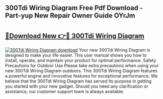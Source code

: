 ## 300Tdi Wiring Diagram Free Pdf Download - Part-yup New Repair Owner Guide OYrJm

# <h2><a href="http://dfhn7i.blite.top/?on=300Tdi+Wiring+Diagram">🔗Download New 👉🔴 300Tdi Wiring Diagram</a></h2>

[![300Tdi Wiring Diagram download](https://i.imgur.com/lujVjoI.png)](http://dfhn7i.blite.top/?on=300Tdi+Wiring+Diagram)
Your new 300Tdi Wiring Diagram is designed to make your life easier. This user manual shows you how to install, operate, and maintain your product for optimal performance. Safety Precautions for Outdoor Use Please take extra precautions when using your new 300Tdi Wiring Diagram outdoors. This 300Tdi Wiring Diagram features a powerful engine and innovative features for exceptional performance. We believe that the 300Tdi Wiring Diagram has served its purpose in getting you started with your new gadget. Should you need any clarification or assistance, our customer support team is always available.

